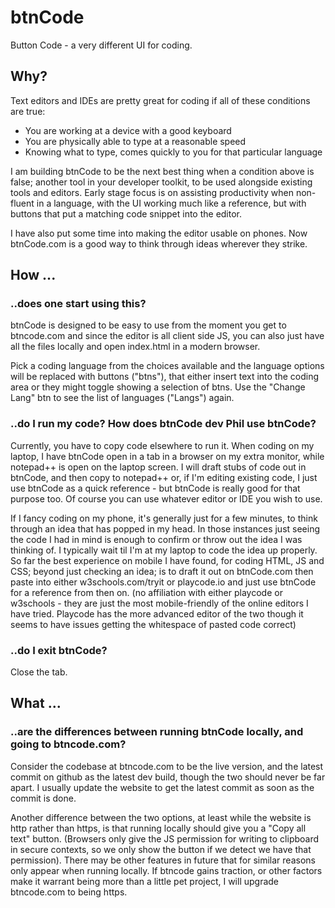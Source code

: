 # btnCode

 Button Code - a very different UI for coding.

## Why?

Text editors and IDEs are pretty great for coding if all of these conditions are true:
 - You are working at a device with a good keyboard
 - You are physically able to type at a reasonable speed
 - Knowing what to type, comes quickly to you for that particular language
 
I am building btnCode to be the next best thing when a condition above is false; another tool in your developer toolkit, to be used alongside existing tools and editors. Early stage focus is on assisting productivity when non-fluent in a language, with the UI working much like a reference, but with buttons that put a matching code snippet into the editor. 

I have also put some time into making the editor usable on phones. Now btnCode.com is a good way to think through ideas wherever they strike.

## How ...
### ..does one start using this?
btnCode is designed to be easy to use from the moment you get to btncode.com and since the editor is all client side JS, you can also just have all the files locally and open index.html in a modern browser. 

Pick a coding language from the choices available and the language options will be replaced with buttons ("btns"), that either insert text into the coding area or they might toggle showing a selection of btns. Use the "Change Lang" btn to see the list of languages ("Langs") again.


### ..do I run my code? How does btnCode dev Phil use btnCode?
Currently, you have to copy code elsewhere to run it. When coding on my laptop, I have btnCode open in a tab in a browser on my extra monitor, while notepad++ is open on the laptop screen. I will draft stubs of code out in btnCode, and then copy to notepad++ or, if I'm editing existing code, I just use btnCode as a quick reference - but btnCode is really good for that purpose too. Of course you can use whatever editor or IDE you wish to use.

If I fancy coding on my phone, it's generally just for a few minutes, to think through an idea that has popped in my head. In those instances just seeing the code I had in mind is enough to confirm or throw out the idea I was thinking of. I typically wait til I'm at my laptop to code the idea up properly. So far the best experience on mobile I have found, for coding HTML, JS and CSS; beyond just checking an idea; is to draft it out on btnCode.com then paste into either w3schools.com/tryit  or playcode.io and just use btnCode for a reference from then on. (no affiliation with either playcode or w3schools - they are just the most mobile-friendly of the online editors I have tried.  Playcode has the more advanced editor of the two though it seems to have issues getting the whitespace of pasted code correct)

### ..do I exit btnCode?
Close the tab.

## What ...
### ..are the differences between running btnCode locally, and going to btncode.com?
Consider the codebase at btncode.com to be the live version, and the latest commit on github as the latest dev build, though the two should never be far apart. I usually update the website to get the latest commit as soon as the commit is done. 

Another difference between the two options, at least while the website is http rather than https, is that running locally should give you a "Copy all text" button. (Browsers only give the JS permission for writing to clipboard in secure contexts, so we only show the button if we detect we have that permission). There may be other features in future that for similar reasons only appear when running locally. If btncode gains traction, or other factors make it warrant being more than a little pet project, I will upgrade btncode.com to being https.
